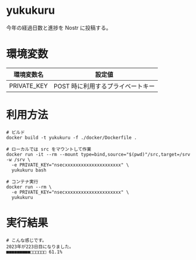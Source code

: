 # yukukuru
今年の経過日数と進捗を Nostr に投稿する。

# 環境変数
| 環境変数名 | 設定値 |
| ---- | ---- |
| PRIVATE_KEY | POST 時に利用するプライベートキー |

# 利用方法
```
# ビルド
docker build -t yukukuru -f ./docker/Dockerfile .

# ローカルでは src をマウントして作業
docker run -it --rm --mount type=bind,source="$(pwd)"/src,target=/srv -w /srv \
  -e PRIVATE_KEY="nsecxxxxxxxxxxxxxxxxxxxxx" \
  yukukuru bash

# コンテナ実行
docker run --rm \
  -e PRIVATE_KEY="nsecxxxxxxxxxxxxxxxxxxxxx" \
  yukukuru
```
# 実行結果
```
# こんな感じです。
2023年が223日目になりました。
■■■■■■■■■□□□□□□ 61.1%
```
